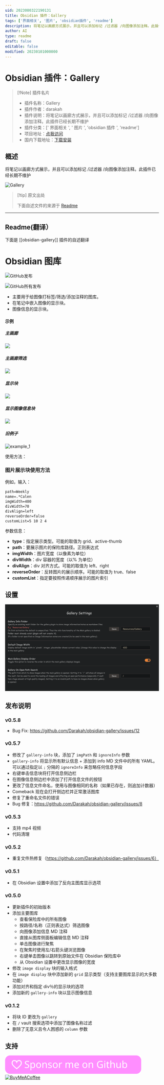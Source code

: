 ```yaml
---
uid: 2023080322190131
title: Obsidian 插件：Gallery
tags: ['界面相关', '图片', 'obsidian插件', 'readme']
description: 将笔记以画廊方式展示，并且可以添加标记 /过滤器 /向图像添加注释。此插件已经长期不维护
author: AI
type: readme
draft: false
editable: false
modified: 20230101000000
---
```


# Obsidian 插件：Gallery

> [!Note] 插件名片
> - 插件名称：Gallery
> - 插件作者：darakah
> - 插件说明：将笔记以画廊方式展示，并且可以添加标记 /过滤器 /向图像添加注释。此插件已经长期不维护
> - 插件分类：[' 界面相关 ', ' 图片 ', 'obsidian 插件 ', 'readme']
> - 项目地址：[点我访问](https://github.com/Darakah/obsidian-gallery)
> - 国内下载地址：[下载安装](https://pkmer.cn/products/plugin/pluginMarket/?obsidian-gallery)

## 概述

将笔记以画廊方式展示，并且可以添加标记 /过滤器 /向图像添加注释。此插件已经长期不维护

![Gallery](https://cdn.pkmer.cn/covers/obsidian-gallery.png!pkmer)

> [!tip] 原文出处
>
>下面自述文件的来源于 [Readme](https://ghproxy.net/https://raw.githubusercontent.com/Darakah/obsidian-gallery/main/README.md)
>

---

## Readme(翻译）

下面是 [[obsidian-gallery]] 插件的自述翻译

# Obsidian 图库

![GitHub发布](https://img.shields.io/github/v/release/Darakah/obsidian-gallery)

![GitHub所有发布](https://img.shields.io/github/downloads/Darakah/obsidian-gallery/total)

- 主要用于给图像打标签/筛选/添加注释的图库。
- 在笔记中嵌入图像的显示块。
- 图像信息的显示块。

#### 示例

##### 主画廊

![](https://raw.githubusercontent.com/Darakah/obsidian-gallery/main/images/Example_main_gallery_1.gif)

##### 主画廊筛选

![](https://raw.githubusercontent.com/Darakah/obsidian-gallery/main/images/Example_main_gallery_2.gif)

##### 显示块

![](https://raw.githubusercontent.com/Darakah/obsidian-gallery/main/images/Example_Display_Block.gif)

##### 显示图像信息块

![](https://raw.githubusercontent.com/Darakah/obsidian-gallery/main/images/Example_Info_Block.gif)

##### 旧例子

![example_1](https://raw.githubusercontent.com/Darakah/obsidian-gallery/main/images/example_1.png)

使用方法：

### 图片展示块使用方法

例如，输入：

```
path=Weekly
name=.*Calen
imgWidth=400
divWidth=70
divAlign=left
reverseOrder=false
customList=5 10 2 4
```

参数信息：

- **type**：指定展示类型。可能的取值为 grid、active-thumb
- **path**：要展示图片的保险库路径。正则表达式
- **imgWidth**：图片宽度（以像素为单位）
- **divWidth**：div 容器的宽度（以% 为单位）
- **divAlign**：div 对齐方式。可能的取值为 left、right
- **reverseOrder**：反转图片的展示顺序。可能的取值为 true、false
- **customList**：指定要按照传递顺序展示的图片索引

## 设置

![](https://raw.githubusercontent.com/Darakah/obsidian-gallery/main/images/Gallery_Settings.png)

## 发布说明

### v0.5.8

- Bug Fix: <https://github.com/Darakah/obsidian-gallery/issues/12>

### v0.5.7

- 修改了 `gallery-info` 块，添加了 `imgPath` 和 `ignoreInfo` 参数
- `gallery-info` 将显示所有默认信息 + 添加到 info MD 文件中的所有 YAML。可以通过指定以 `;` 分隔的 `ignoreInfo` 来忽略任何信息字段
- 右键单击信息块将打开信息侧边栏
- 在图像信息侧边栏中添加了打开信息文件的按钮
- 更改了信息文件命名，使用与图像相同的名称（如果已存在，则追加计数器）
- Comeback 现在会打开侧边栏并正常激活图库
- 修复了重命名文件的错误
- Bug 修复：<https://github.com/Darakah/obsidian-gallery/issues/8>

### v0.5.3

- 支持 mp4 视频
- 代码清理

### v0.5.2

- 重复文件热修复（<https://github.com/Darakah/obsidian-gallery/issues/6）>

### v0.5.1

- 在 Obsidian 设置中添加了反向主图库显示选项

### v0.5.0

- 更新插件的初始版本
- 添加主要图库
  - 查看保险库中的所有图像
  - 按路径/名称（正则表达式）筛选图像
  - 向图像添加信息 MD 注释
  - 直接从图库侧面板编辑信息 MD 注释
  - 单击图像进行聚焦
  - 在聚焦时使用左/右箭头键浏览图像
  - 右键单击图像以跳转到原始文件在 Obsidian 保险库中
  - 从 Obsidian 设置中更改显示图像的宽度
- 修改 `image display` 块的输入格式
- 在 `image display` 块中添加新的 `grid` 显示类型（支持主要图库显示的大多数功能）
- 添加对齐和指定 div％的显示块的选项
- 添加新的 `gallery-info` 块以显示图像信息

### v0.1.2

- 将块 ID 更改为 `gallery`
- 在 `/` vault 搜索选项中添加了图像名称过滤
- 删除了无意义且令人困惑的 `column` 参数

## 支持

[![Github赞助](https://raw.githubusercontent.com/Darakah/Darakah/e0fe245eaef23cb4a5f19fe9a09a9df0c0cdc8e1/icons/github_sponsor_btn.svg)](https://github.com/sponsors/Darakah) [<img src="https://cdn.buymeacoffee.com/buttons/v2/default-yellow.png" alt="BuyMeACoffee" width="100">](https://www.buymeacoffee.com/darakah)
